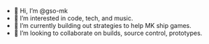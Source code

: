 - 👋 Hi, I’m @gso-mk
- 👀 I’m interested in code, tech, and music.
- 🌱 I’m currently building out strategies to help MK ship games.
- 💞️ I’m looking to collaborate on builds, source control, prototypes.
